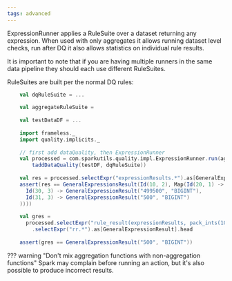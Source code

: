 ```yaml
---
tags: advanced
---
```


ExpressionRunner applies a RuleSuite over a dataset returning any expression.  When used with only aggregates it allows running dataset level checks, run after DQ it also allows statistics on individual rule results.   

It is important to note that if you are having multiple runners in the same data pipeline they should each use different RuleSuites.

RuleSuites are built per the normal DQ rules:

```{.scala #exampleCode}
    val dqRuleSuite = ...
    
    val aggregateRuleSuite = 
    
    val testDataDF = ...
      
    import frameless._
    import quality.implicits._
    
    // first add dataQuality, then ExpressionRunner
    val processed = com.sparkutils.quality.impl.ExpressionRunner.run(aggregateRuleSuite, 
        taddDataQuality(testDF, dqRuleSuite))
    
    val res = processed.selectExpr("expressionResults.*").as[GeneralExpressionsResult].head()
    assert(res == GeneralExpressionsResult(Id(10, 2), Map(Id(20, 1) -> Map(
      Id(30, 3) -> GeneralExpressionResult("499500", "BIGINT"),
      Id(31, 3) -> GeneralExpressionResult("500", "BIGINT")
    ))))
    
    val gres =
      processed.selectExpr("rule_result(expressionResults, pack_ints(10,2), pack_ints(20,1), pack_ints(31,3)) rr")
        .selectExpr("rr.*").as[GeneralExpressionResult].head
    
    assert(gres == GeneralExpressionResult("500", "BIGINT"))
```

??? warning "Don't mix aggregation functions with non-aggregation functions"
    Spark may complain before running an action, but it's also possible to produce incorrect results.

